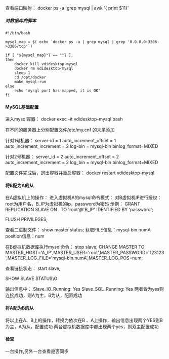 
查看端口映射：
docker ps -a |grep mysql | awk '{ print $11}'


##### 对数据库的脚本
```
#!/bin/bash  

mysql_map = $( echo `docker ps -a | grep mysql | grep '0.0.0.0:3306->3306/tcp'`)

if [ "${mysql_map}"T == ""T ];
then
    docker kill vdidesktop-mysql
    docker rm vdidesktop-mysql
    sleep 1
    cd /opt/docker
    make mysql-run
else
    echo 'mysql port has mapped, it is OK'
fi

```




#### MySQL基础配置
进入mysql容器：
docker exec -it vdidesktop-mysql bash


在不同的服务器上分别配置文件/etc/my.cnf 的末尾添加

针对1号机器：
server-id = 1
auto_increment_offset = 1
auto_increment_increment = 2
log-bin = mysql-bin
binlog_format=MIXED


针对2号机器：
server_id = 2
auto_increment_offset = 2
auto_increment_increment = 2
log_bin = mysql-bin
binlog_format=MIXED


配置文件完成后，退出容器并重启容器：
docker restart vdidesktop-mysql


#### 将B配为A的从
在A虚拟机上的操作：
进入虚拟机A的mysql命令模式：
对B虚拟机IP进行授权：root为用户名，B_IP为虚拟机的ip，password为密码
示例：
GRANT REPLICATION SLAVE ON *.* TO 'root'@'B_IP' IDENTIFIED BY 'password';

FLUSH PRIVILEGES;

查看二进制文件：
show master status;
获取FILE信息：mysql-bin.numA
position信息：num


在B虚拟机数据库执行mysql命令：
stop slave;
CHANGE MASTER TO MASTER_HOST='A_IP',MASTER_USER='root',MASTER_PASSWORD='123123',MASTER_LOG_FILE='mysql-bin.numA',MASTER_LOG_POS=num;

查看链接状态：
start slave;

SHOW SLAVE STATUS\G


输出信息中：
Slave_IO_Running: Yes
Slave_SQL_Running: Yes
两者皆为yes则连接成功，则A为主，B为从，配置成功


#### 将A配为B的从
将以上在A、B上的操作，转换为依次在B 、A上操作，输出信息出现两个YES则B为主，A为从，配置成功
两台虚拟机数据库中都出现两个yes，则双主配置成功

#### 检查
一台操作,另外一台查看是否同步
